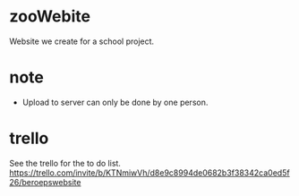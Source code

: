 # zooWebite
Website we create for a school project.

# note
- Upload to server can only be done by one person. 

# trello
See the trello for the to do list.
https://trello.com/invite/b/KTNmiwVh/d8e9c8994de0682b3f38342ca0ed5f26/beroepswebsite
